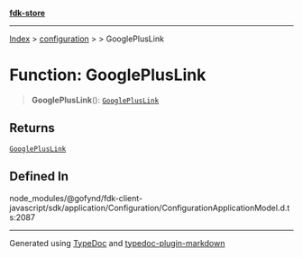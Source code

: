 [**fdk-store**](../../../README.md)
***

[Index](../../../API.md) > [configuration](../../README.md) > [<internal>](../README.md) > GooglePlusLink

# Function: GooglePlusLink

> **GooglePlusLink**(): [`GooglePlusLink`](../type-aliases/type-alias.GooglePlusLink.md)

## Returns

[`GooglePlusLink`](../type-aliases/type-alias.GooglePlusLink.md)

## Defined In

node\_modules/@gofynd/fdk-client-javascript/sdk/application/Configuration/ConfigurationApplicationModel.d.ts:2087

***
Generated using [TypeDoc](https://typedoc.org/) and [typedoc-plugin-markdown](https://www.npmjs.com/package/typedoc-plugin-markdown)
